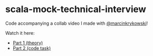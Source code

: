 # scala-mock-technical-interview
Code accompanying a collab video I made with [@marcinkrykowski](https://github.com/marcinkrykowski)!

Watch it here:

- [Part 1 (theory)](https://youtu.be/1uw1Qb1wrNk)
- [Part 2 (code task)](https://www.youtube.com/watch?v=gbIEVCi-mMg)
